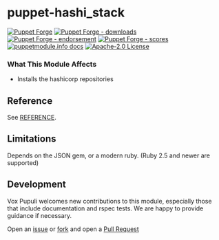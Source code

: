# puppet-hashi_stack

[![Puppet Forge](https://img.shields.io/puppetforge/v/puppet/hashi_stack.svg)](https://forge.puppetlabs.com/puppet/hashi_stack)
[![Puppet Forge - downloads](https://img.shields.io/puppetforge/dt/puppet/hashi_stack.svg)](https://forge.puppetlabs.com/puppet/hashi_stack)
[![Puppet Forge - endorsement](https://img.shields.io/puppetforge/e/puppet/hashi_stack.svg)](https://forge.puppetlabs.com/puppet/hashi_stack)
[![Puppet Forge - scores](https://img.shields.io/puppetforge/f/puppet/hashi_stack.svg)](https://forge.puppetlabs.com/puppet/hashi_stack)
[![puppetmodule.info docs](http://www.puppetmodule.info/images/badge.png)](http://www.puppetmodule.info/m/puppet-hashi_stack)
[![Apache-2.0 License](https://img.shields.io/github/license/voxpupuli/puppet-hashi_stack.svg)](LICENSE)

### What This Module Affects

* Installs the hashicorp repositories

## Reference

See [REFERENCE](REFERENCE.md).

## Limitations

Depends on the JSON gem, or a modern ruby. (Ruby 2.5 and newer are supported)

## Development

Vox Pupuli welcomes new contributions to this
module, especially those that include documentation and rspec tests. We are
happy to provide guidance if necessary.

Open an [issue](https://github.com/voxpupuli/puppet-hashi_stack/issues) or
[fork](https://github.com/voxpupuli/puppet-hashi_stack/fork) and open a
[Pull Request](https://github.com/voxpupuli/puppet-hashi_stack/pulls)
